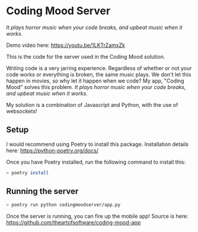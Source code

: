 # Coding Mood Server

*It plays horror music when your code breaks, and upbeat music when it works.*

Demo video here: https://youtu.be/1LKTrZamxZk

This is the code for the server used in the Coding Mood solution.

Writing code is a very jarring experience. Regardless of whether or not your code works or everything is broken, the same music plays. We don't let this happen in movies, so why let it happen when we code? My app, "Coding Mood" solves this problem.
*It plays horror music when your code breaks, and upbeat music when it works.*

My solution is a combination of Javascript and Python, with the use of websockets!

## Setup

I would recommend using Poetry to install this package. Installation details here: https://python-poetry.org/docs/

Once you have Poetry installed, run the following command to install this:

```bash
> poetry install
```

## Running the server

```bash
> poetry run python codingmoodserver/app.py
```

Once the server is running, you can fire up the mobile app! Source is here: https://github.com/theartofsoftware/coding-mood-app

